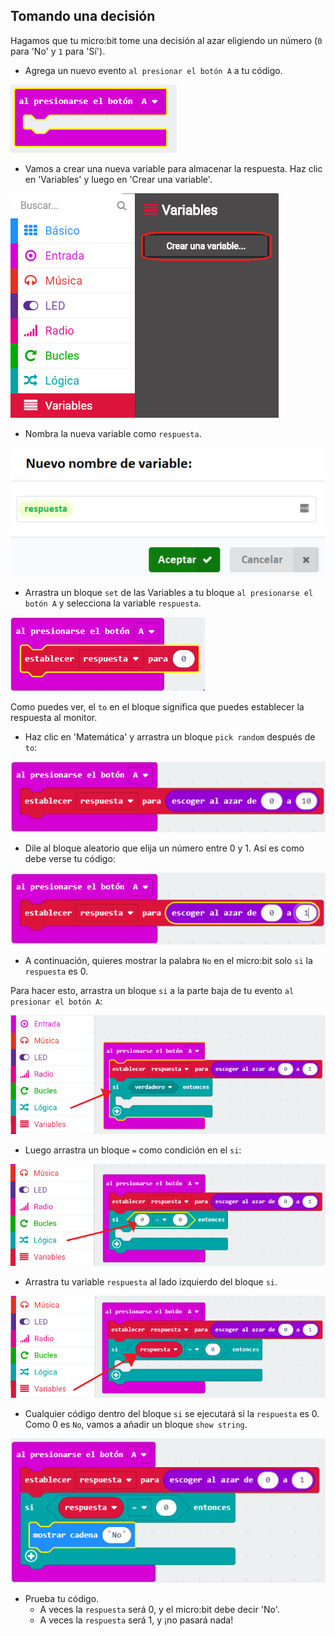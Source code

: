 ## Tomando una decisión

Hagamos que tu micro:bit tome una decisión al azar eligiendo un número (`0` para 'No' y `1` para 'Sí').

+ Agrega un nuevo evento `al presionar el botón A` a tu código.

![captura de pantalla](images/fortune-on-a-pressed.png)

+ Vamos a crear una nueva variable para almacenar la respuesta. Haz clic en 'Variables' y luego en 'Crear una variable'.

![captura de pantalla](images/fortune-variables.png)

+ Nombra la nueva variable como `respuesta`.

![captura de pantalla](images/fortune-answer.png)

+ Arrastra un bloque `set` de las Variables a tu bloque `al presionarse el botón A` y selecciona la variable `respuesta`.

![captura de pantalla](images/fortune-set.png)

Como puedes ver, el `to` en el bloque significa que puedes establecer la respuesta al monitor.

+ Haz clic en 'Matemática' y arrastra un bloque `pick random` después de `to`:

![captura de pantalla](images/fortune-random.png)

+ Dile al bloque aleatorio que elija un número entre 0 y 1. Así es como debe verse tu código:

![captura de pantalla](images/fortune-random-1.png)

+ A continuación, quieres mostrar la palabra `No` en el micro:bit solo `si` la `respuesta` es 0.

Para hacer esto, arrastra un bloque `si` a la parte baja de tu evento `al presionar el botón A`:

![captura de pantalla](images/fortune-if.png)

+ Luego arrastra un bloque `=` como condición en el `si`:

![captura de pantalla](images/fortune-equals.png)

+ Arrastra tu variable `respuesta` al lado izquierdo del bloque `si`.

![captura de pantalla](images/fortune-if-finished.png)

+ Cualquier código dentro del bloque `si` se ejecutará si la `respuesta` es 0. Como 0 es `No`, vamos a añadir un bloque `show string`.

![captura de pantalla](images/fortune-no.png)

+ Prueba tu código. 
    + A veces la `respuesta` será 0, y el micro:bit debe decir 'No'.
    + A veces la `respuesta` será 1, y ¡no pasará nada!